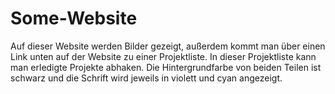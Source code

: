 # Some-Website

Auf dieser Website werden Bilder gezeigt,
außerdem kommt man über einen Link unten auf der 
Website zu einer Projektliste.
In dieser Projektliste kann man erledigte Projekte
abhaken.
Die Hintergrundfarbe von beiden Teilen ist schwarz
und die Schrift wird jeweils in violett und cyan
angezeigt.
